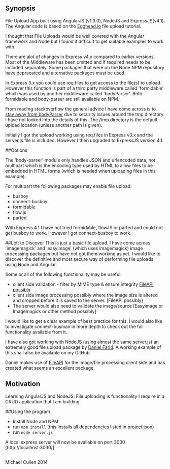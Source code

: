 ## Synopsis

File Upload App built using AngularJS (v1.3.0), NodeJS and ExpressJS(v4.1).
The Angular code is based on the [Egghead.io](http://ionicframework.com/) file upload tutorial.

I thought that File Uploads would be well covered with the Angular framework and Node
but I found it difficult to get suitable examples to work with.

There are alot of changes in Express v4.x compared to earlier versions.
Most of the Middleware has been omitted and if required needs to be included separately.
Some packages that were on the Node NPM repository have depracated and alternative packages must be used.

In Express 3.x you could use req.files to get access to the file(s) to upload. However this function is part of a 
third party middleware called 'formidable' which was used by another middleware called 'bodyParser'.
Both formidable and body-parser are still available on NPM. 

From reading stackoverflow the general advice I have come across is to [stay away from bodyParser](http://andrewkelley.me/post/do-not-use-bodyparser-with-express-js.html) due to security issues around the tmp directory.
I have not looked into the details of this. The /tmp directory is the default upload location (unless another path is given).

Initially I got the upload working using req.files in Express v3.x and the server.js file is included.
However I then upgraded to ExpressJS version 4.1.

##Options

The 'body-parser' module only handles JSON and urlencoded data, not multipart which is the encoding type used by HTML to allow files to be embedded in HTML forms (which is needed when uploading files in this example). 

For multipart the following packages may enable file upload: 

* busboy 
* connect-busboy 
* formidable
* flow.js
* parted

With Express 4.1 I have not tried formidable, flowJS or parted and could not get busboy to work. However I got connect-busboy to work.   


##Left to Discover
This is just a basic file upload. I have come across 'imagemagick' and 'easyimage' (which uses imagemagick) image processing packages but have 
not got them working as yet. I would like to discover the definitive and most secure way of performing file uploads using Node and Angular. 

Some or all of the following  functionality may be useful: 
* client side validation - filter by MIME type & ensure integrity [FileAPI possibly](https://github.com/mailru/FileAPI)
* client side image processing possibly where the image size is altered and cropped before it is saved to the server. [FileAPI possibly]
* The server would also need to validate the image/source [Easyimage or Imagemagick or other method possibly]

I would like to get a clear example of best practice for this. 
I would also like to investigate connect-busman in more depth to check out the full functionality available from it. 


I have also got working with NodeJS (using almost the same server.js) an extremely good file upload package by [Daniel Farid](https://github.com/danialfarid/angular-file-upload). A working example of this shall also be available on my GitHub.

Daniel makes use of [FileAPI](https://github.com/mailru/FileAPI) for the image/file processing client side and has created what seems an excellent package.

## Motivation

Learning AngularJS and NodeJS. File uploading is functionality I require in a CRUD application that I am building. 

 
##Using the program
* Install Node and NPM
* run `npm install` (this installs all dependencies listed in project.json)
* run `node server.js`

A local express server will now be available on port 3030 [http://localhost:3030/]

##

Michael Cullen 2014